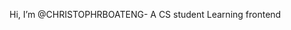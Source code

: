 Hi, I’m @CHRISTOPHRBOATENG- 
A CS student 
Learning frontend


  

<!---
CHRISTOPHRBOATENG/CHRISTOPHRBOATENG is a ✨ special ✨ repository because its `README.md` (this file) appears on your GitHub profile.
You can click the Preview link to take a look at your changes.
--->
